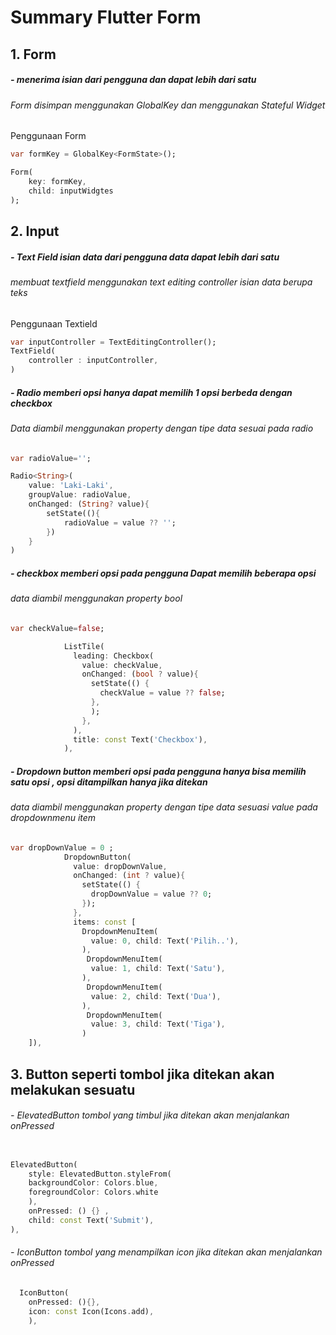 # Summary Flutter Form

## 1. Form 
##### - menerima isian dari pengguna dan dapat lebih dari satu 
###### Form disimpan menggunakan GlobalKey<FormState> dan menggunakan Stateful Widget

Penggunaan Form 
```dart
var formKey = GlobalKey<FormState>();

Form(
    key: formKey,
    child: inputWidgtes
);
```
## 2. Input 
##### - Text Field isian data dari pengguna data dapat lebih dari satu
###### membuat textfield menggunakan text editing controller isian data berupa teks

Penggunaan Textield
```dart
var inputController = TextEditingController();
TextField(
    controller : inputController,
)
```
##### - Radio memberi opsi hanya dapat memilih 1 opsi berbeda dengan checkbox
###### Data diambil menggunakan property dengan tipe data sesuai pada radio

```dart
var radioValue='';

Radio<String>(
    value: 'Laki-Laki',
    groupValue: radioValue,
    onChanged: (String? value){
        setState((){
            radioValue = value ?? '';
        })
    }
)
```

##### - checkbox memberi opsi pada pengguna Dapat memilih beberapa opsi
###### data diambil menggunakan property bool 

```dart
var checkValue=false;

            ListTile(
              leading: Checkbox(
                value: checkValue,
                onChanged: (bool ? value){
                  setState(() {
                    checkValue = value ?? false;
                  },
                  );
                },
              ),
              title: const Text('Checkbox'),
            ),
```

##### - Dropdown button memberi opsi pada pengguna hanya bisa memilih satu opsi , opsi ditampilkan hanya jika ditekan 
###### data diambil menggunakan property dengan tipe data sesuasi value pada dropdownmenu item

```dart
var dropDownValue = 0 ;
            DropdownButton(
              value: dropDownValue, 
              onChanged: (int ? value){
                setState(() {
                  dropDownValue = value ?? 0;
                });
              },
              items: const [
                DropdownMenuItem(
                  value: 0, child: Text('Pilih..'),
                ),
                 DropdownMenuItem(
                  value: 1, child: Text('Satu'),
                ),
                 DropdownMenuItem(
                  value: 2, child: Text('Dua'),
                ),
                 DropdownMenuItem(
                  value: 3, child: Text('Tiga'),
                )
    ]),
```
## 3. Button seperti tombol jika ditekan akan melakukan sesuatu

###### - ElevatedButton tombol yang timbul jika ditekan akan menjalankan onPressed

```dart

ElevatedButton(
    style: ElevatedButton.styleFrom(
    backgroundColor: Colors.blue,
    foregroundColor: Colors.white
    ),
    onPressed: () {} , 
    child: const Text('Submit'),
),
```
###### - IconButton tombol yang menampilkan icon jika ditekan akan menjalankan onPressed
```dart
  IconButton(
    onPressed: (){}, 
    icon: const Icon(Icons.add),
    ),
```